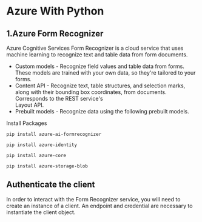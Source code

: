 # Azure With Python

## 1.Azure Form Recognizer 
Azure Cognitive Services Form Recognizer is a cloud service that uses machine learning to recognize text and table data from form documents. 
* Custom models - Recognize field values and table data from forms. These models are trained with your own data, so they're tailored to your forms.
* Content API - Recognize text, table structures, and selection marks, along with their bounding box coordinates, from documents. Corresponds to the REST service's   
  Layout API.
* Prebuilt models - Recognize data using the following prebuilt models.

Install Packages
```
pip install azure-ai-formrecognizer
```
```
pip install azure-identity
```
```
pip install azure-core
```
```
pip install azure-storage-blob
```

## Authenticate the client
In order to interact with the Form Recognizer service, you will need to create an instance of a client. An endpoint and credential are necessary to instantiate the client object.

